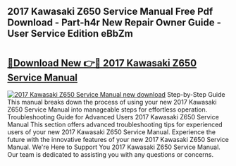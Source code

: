 ## 2017 Kawasaki Z650 Service Manual Free Pdf Download - Part-h4r New Repair Owner Guide - User Service Edition eBbZm

# <h2><a href="http://cf2245.oget.top/?id=2017+Kawasaki+Z650+Service+Manual">🔗Download New 👉🔴 2017 Kawasaki Z650 Service Manual</a></h2>

[![2017 Kawasaki Z650 Service Manual new download](https://i.imgur.com/5g1atiW.png)](http://cf2245.oget.top/?id=2017+Kawasaki+Z650+Service+Manual)
Step-by-Step Guide This manual breaks down the process of using your new 2017 Kawasaki Z650 Service Manual into manageable steps for effortless operation. Troubleshooting Guide for Advanced Users 2017 Kawasaki Z650 Service Manual This section offers advanced troubleshooting tips for experienced users of your new 2017 Kawasaki Z650 Service Manual. Experience the future with the innovative features of your new 2017 Kawasaki Z650 Service Manual. We're Here to Support You 2017 Kawasaki Z650 Service Manual. Our team is dedicated to assisting you with any questions or concerns.
